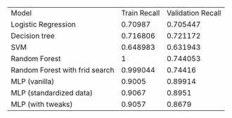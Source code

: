 | | | |
|-|-|-|
|Model|Train Recall|Validation Recall|
|Logistic Regression|0.70987|0.705447|
|Decision tree|0.716806|0.721172|
|SVM|0.648983|0.631943|
|Random Forest|1|0.744053|
|Random Forest with frid search|0.999044|0.74416|
|MLP (vanilla)|0.9005|0.89914|
|MLP (standardized data)|0.9067|0.8951|
|MLP (with tweaks)|0.9057|0.8679|
